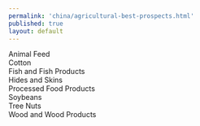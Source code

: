 ```yaml
---
permalink: 'china/agricultural-best-prospects.html'
published: true
layout: default
---
```

Animal Feed  
Cotton  
Fish and Fish Products  
Hides and Skins  
Processed Food Products  
Soybeans  
Tree Nuts  
Wood and Wood Products  
